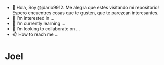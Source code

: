 - 👋 Hola, Soy @jdario9912. Me alegra que estés visitando mi repositorio! Espero encuentres cosas que te gusten, que te parezcan interesantes. 
- 👀 I’m interested in ...
- 🌱 I’m currently learning ...
- 💞️ I’m looking to collaborate on ...
- 📫 How to reach me ...

<!---
jdario9912/jdario9912 is a ✨ special ✨ repository because its `README.md` (this file) appears on your GitHub profile.
You can click the Preview link to take a look at your changes.
--->
<h1>Joel</h1>
